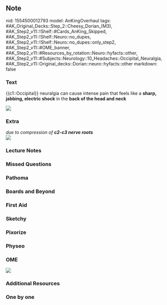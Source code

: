## Note
nid: 1554500012793
model: AnKingOverhaul
tags: #AK_Original_Decks::Step_2::Cheesy_Dorian_(M3), #AK_Step2_v11::!Shelf::#Cards_AnKing_Skipped, #AK_Step2_v11::!Shelf::Neuro::no_dupes, #AK_Step2_v11::!Shelf::Neuro::no_dupes::only_step2, #AK_Step2_v11::#OME_banner, #AK_Step2_v11::#Resources_by_rotation::Neuro::hyfacts::other, #AK_Step2_v11::#Subjects::Neurology::10_Headaches::Occipital_Neuralgia, #AK_Step2_v11::Original_decks::Dorian::neuro::hyfacts::other
markdown: false

### Text
{{c1::Occipital}} neuralgia can cause intense pain that feels like
a <b>sharp, jabbing, electric shock</b> in the <b>back of the head
and neck</b>
<div>
  <b><img src="pain-condition-occ-neuralgia-255x160.jpg"></b>
</div>

### Extra
<div>
  <i>due to compression of <b>c2-c3 nerve roots</b></i>
</div><i><img src="paste-1570716784787457.jpg"></i>

### Lecture Notes


### Missed Questions


### Pathoma


### Boards and Beyond


### First Aid


### Sketchy


### Pixorize


### Physeo


### OME
<div class="ome-widget">
  <a href="https://onlinemeded.org?ref=anki"><img src=
  "_OME_AnkiFlashcards_General_4.png"></a>
</div>

### Additional Resources


### One by one

